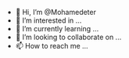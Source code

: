 - 👋 Hi, I’m @Mohamedeter
- 👀 I’m interested in ...
- 🌱 I’m currently learning ...
- 💞️ I’m looking to collaborate on ...
- 📫 How to reach me ...

<!---
Mohamedeter/Mohamedeter is a ✨ special ✨ repository because its `README.md` (this file) appears on your GitHub profile.
You can click the Preview link to take a look at your changes.
--->
